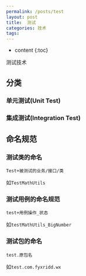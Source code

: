 ```yaml
---
permalink: /posts/test
layout: post
title:  测试
categories: 技术
tags:
---
```


* content
{:toc}

测试技术




## 分类

### 单元测试(Unit Test)

### 集成测试(Integration Test)

## 命名规范

### 测试类的命名

`Test+被测试的业务/接口/类`

如`TestMathUtils`

### 测试用例的命名规范
`test+用例操作_状态`

如`testMathUtils_BigNumber`

### 测试包的命名
`test.原包名`

如`test.com.fyxridd.wx`
